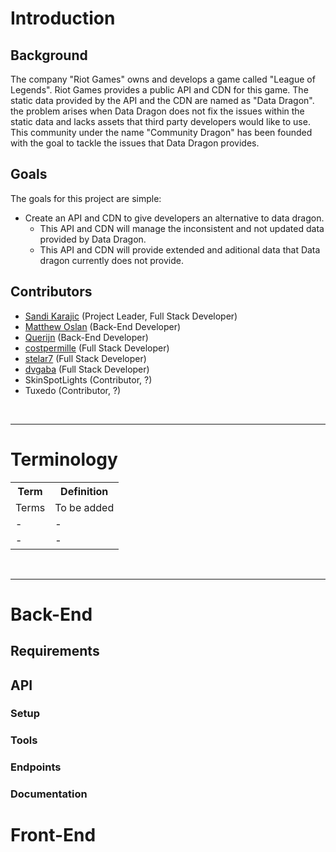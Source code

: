 # Introduction
## Background
The company "Riot Games" owns and develops a game called "League of Legends". Riot Games provides a public API and CDN for this game. The static data provided by the API and the CDN are named as "Data Dragon". the problem arises when Data Dragon does not fix the issues within the static data and lacks assets that third party developers would like to use. This community under the name "Community Dragon" has been founded with the goal to tackle the issues that Data Dragon provides. 

## Goals
The goals for this project are simple:
* Create an API and CDN to give developers an alternative to data dragon.
  * This API and CDN will manage the inconsistent and not updated data provided by Data Dragon.
  * This API and CDN  will provide extended and aditional data that Data dragon currently does not provide. 

## Contributors
* [Sandi Karajic](https://github.com/skarajic) (Project Leader, Full Stack Developer)
* [Matthew Oslan](https://github.com/derpthemeus) (Back-End Developer)
* [Querijn](https://github.com/querijn) (Back-End Developer)
* [costpermille](https://github.com/querijn) (Full Stack Developer)
* [stelar7](https://github.com/stelar7) (Full Stack Developer)
* [dvgaba](https://github.com/dvgaba) (Full Stack Developer)
* SkinSpotLights (Contributor, ?)
* Tuxedo (Contributor, ?)

<br/>

---

# Terminology

<table>
    <tr>
        <th>Term</th>
        <th>Definition</th>
    </tr>
    <tr>
        <td>Terms</td>
        <td>To be added</td>
    </tr>
    <tr>
        <td>-</td>
        <td>-</td>
    </tr>
    <tr>
        <td>-</td>
        <td>-</td>
    </tr>
</table>

<br/>

---

# Back-End
## Requirements
## API
### Setup
### Tools
### Endpoints
### Documentation

# Front-End